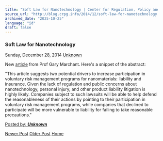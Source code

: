 ```yaml
---
title: "Soft Law for Nanotechnology | Center for Regulation, Policy and Governance (CRPG)"
source_url: "http://blog.crpg.info/2014/12/soft-law-for-nanotechnology.html"
archived_date: "2025-10-25"
language: "id"
draft: false
---
```


###  Soft Law for Nanotechnology 

Sunday, December 28, 2014  [ Unknown ](https://www.blogger.com/profile/00655928445009738553 "author profile")

New [article](http://www.tandfonline.com/doi/abs/10.1080/13669877.2014.889200) from Prof Gary Marchant. Here's a snippet of the abstract:

"This article suggests two potential drivers to increase participation in voluntary risk management programs for nanomaterials: liability and insurance. Given the lack of regulation and public concerns about nanotechnology, personal injury, and other product liability litigation is highly likely. Companies subject to such lawsuits will be able to help defend the reasonableness of their actions by pointing to their participation in voluntary risk management programs, while companies that declined to participate will be more vulnerable to liability for failing to take reasonable precautions."

[ Posted by: _**Unknown**_ ](https://www.blogger.com/profile/00655928445009738553 "author profile")

[ ](https://www.blogger.com/email-post/1800407982648215581/6102822628484511073 "Email Post") [ ](https://www.blogger.com/post-edit.g?blogID=1800407982648215581&postID=6102822628484511073&from=pencil "Edit Post")

[Newer Post](http://blog.crpg.info/2014/12/which-state-is-in-charge-in-certifying.html "Newer Post") [Older Post](http://blog.crpg.info/2014/12/ogp-irm-supporting-documents.html "Older Post") [Home](http://blog.crpg.info/)
